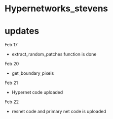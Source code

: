 # Hypernetworks_stevens

# updates
Feb 17
- extract_random_patches function is done

Feb 20
- get_boundary_pixels

Feb 21
- Hypernet code uploaded

Feb 22
- resnet code and primary net code is uploaded
